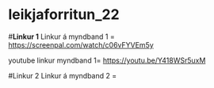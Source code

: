 # **leikjaforritun_22**

#**Linkur 1**
Linkur á myndband 1 = https://screenpal.com/watch/c06vFYVEm5y 

youtube linkur myndband 1= https://youtu.be/Y418WSr5uxM

#Linkur 2
Linkur á myndband 2 =
